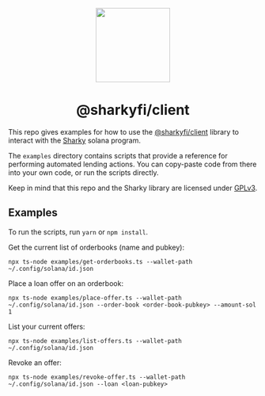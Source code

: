 
<p align="center">
  <img width="auto" height="150" src="https://user-images.githubusercontent.com/377261/172073343-4b84d462-1f04-465d-9c93-cdba5b5dcdf3.png">
</p>


<h1 align="center">@sharkyfi/client</h1>


This repo gives examples for how to use the [@sharkyfi/client](https://www.npmjs.com/package/@sharkyfi/client) library to interact with the [Sharky](https://sharky.fi) solana program.

The `examples` directory contains scripts that provide a reference for performing automated lending actions. You can copy-paste code from there into your own code, or run the scripts directly.

Keep in mind that this repo and the Sharky library are licensed under [GPLv3](https://www.gnu.org/licenses/gpl-3.0.en.html).


## Examples
To run the scripts, run `yarn` or `npm install`.

Get the current list of orderbooks (name and pubkey):

```
npx ts-node examples/get-orderbooks.ts --wallet-path ~/.config/solana/id.json
```

Place a loan offer on an orderbook:

```
npx ts-node examples/place-offer.ts --wallet-path ~/.config/solana/id.json --order-book <order-book-pubkey> --amount-sol 1
```

List your current offers:

```
npx ts-node examples/list-offers.ts --wallet-path ~/.config/solana/id.json
```

Revoke an offer:

```
npx ts-node examples/revoke-offer.ts --wallet-path ~/.config/solana/id.json --loan <loan-pubkey>
```
